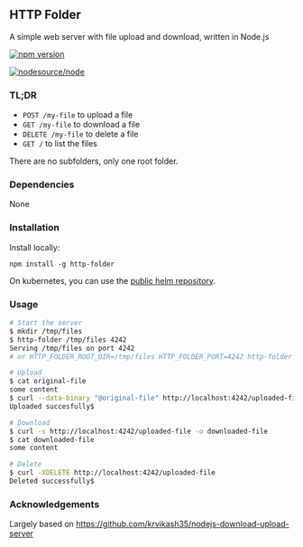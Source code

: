 HTTP Folder
----

A simple web server with file upload and download, written in Node.js

[![npm version](https://badge.fury.io/js/http-folder.svg)](https://badge.fury.io/js/http-folder)

[![nodesource/node](http://dockeri.co/image/aureliengasser/http-folder)](https://registry.hub.docker.com/r/aureliengasser/http-folder)

### TL;DR

- `POST /my-file` to upload a file
- `GET /my-file` to download a file
- `DELETE /my-file` to delete a file
- `GET /` to list the files

There are no subfolders, only one root folder.

### Dependencies

None

### Installation

Install locally:

```
npm install -g http-folder
```

On kubernetes, you can use the [public helm repository](https://github.com/AurelienGasser/charts).

### Usage

```bash
# Start the server
$ mkdir /tmp/files
$ http-folder /tmp/files 4242
Serving /tmp/files on port 4242
# or HTTP_FOLDER_ROOT_DIR=/tmp/files HTTP_FOLDER_PORT=4242 http-folder

# Upload
$ cat original-file
some content
$ curl --data-binary "@original-file" http://localhost:4242/uploaded-file
Uploaded succesfully$

# Download
$ curl -s http://localhost:4242/uploaded-file -o downloaded-file
$ cat downloaded-file
some content

# Delete
$ curl -XDELETE http://localhost:4242/uploaded-file
Deleted successfully$
```

### Acknowledgements

Largely based on https://github.com/krvikash35/nodejs-download-upload-server
